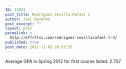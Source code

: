 ```yaml
---
ID: 12833
post_title: Rodriguez Sevilla,Rafael L
author: Joel DesArmo
post_excerpt: ""
layout: post
permalink: >
  http://effrtlss.com/rodriguez-sevillarafael-l-3/
published: true
post_date: 2012-11-02 20:52:55
---
```

<p>Average GPA in Spring 2012 for first course listed: 2.707</p>